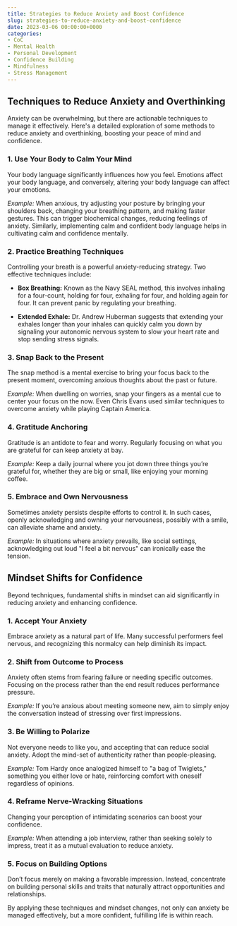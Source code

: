 ```yaml
---
title: Strategies to Reduce Anxiety and Boost Confidence
slug: strategies-to-reduce-anxiety-and-boost-confidence
date: 2023-03-06 00:00:00+0000
categories:
- CoC
- Mental Health
- Personal Development
- Confidence Building
- Mindfulness
- Stress Management
---
```


## Techniques to Reduce Anxiety and Overthinking

Anxiety can be overwhelming, but there are actionable techniques to manage it effectively. Here's a detailed exploration of some methods to reduce anxiety and overthinking, boosting your peace of mind and confidence.

### 1. Use Your Body to Calm Your Mind

Your body language significantly influences how you feel. Emotions affect your body language, and conversely, altering your body language can affect your emotions.

*Example:* When anxious, try adjusting your posture by bringing your shoulders back, changing your breathing pattern, and making faster gestures. This can trigger biochemical changes, reducing feelings of anxiety. Similarly, implementing calm and confident body language helps in cultivating calm and confidence mentally.

### 2. Practice Breathing Techniques

Controlling your breath is a powerful anxiety-reducing strategy. Two effective techniques include:

- **Box Breathing:** Known as the Navy SEAL method, this involves inhaling for a four-count, holding for four, exhaling for four, and holding again for four. It can prevent panic by regulating your breathing.

- **Extended Exhale:** Dr. Andrew Huberman suggests that extending your exhales longer than your inhales can quickly calm you down by signaling your autonomic nervous system to slow your heart rate and stop sending stress signals.

### 3. Snap Back to the Present

The snap method is a mental exercise to bring your focus back to the present moment, overcoming anxious thoughts about the past or future.

*Example:* When dwelling on worries, snap your fingers as a mental cue to center your focus on the now. Even Chris Evans used similar techniques to overcome anxiety while playing Captain America.

### 4. Gratitude Anchoring

Gratitude is an antidote to fear and worry. Regularly focusing on what you are grateful for can keep anxiety at bay.

*Example:* Keep a daily journal where you jot down three things you’re grateful for, whether they are big or small, like enjoying your morning coffee.

### 5. Embrace and Own Nervousness

Sometimes anxiety persists despite efforts to control it. In such cases, openly acknowledging and owning your nervousness, possibly with a smile, can alleviate shame and anxiety.

*Example:* In situations where anxiety prevails, like social settings, acknowledging out loud "I feel a bit nervous" can ironically ease the tension.

## Mindset Shifts for Confidence

Beyond techniques, fundamental shifts in mindset can aid significantly in reducing anxiety and enhancing confidence.

### 1. Accept Your Anxiety

Embrace anxiety as a natural part of life. Many successful performers feel nervous, and recognizing this normalcy can help diminish its impact.

### 2. Shift from Outcome to Process

Anxiety often stems from fearing failure or needing specific outcomes. Focusing on the process rather than the end result reduces performance pressure.

*Example:* If you’re anxious about meeting someone new, aim to simply enjoy the conversation instead of stressing over first impressions.

### 3. Be Willing to Polarize

Not everyone needs to like you, and accepting that can reduce social anxiety. Adopt the mind-set of authenticity rather than people-pleasing.

*Example:* Tom Hardy once analogized himself to "a bag of Twiglets," something you either love or hate, reinforcing comfort with oneself regardless of opinions.

### 4. Reframe Nerve-Wracking Situations

Changing your perception of intimidating scenarios can boost your confidence.

*Example:* When attending a job interview, rather than seeking solely to impress, treat it as a mutual evaluation to reduce anxiety.

### 5. Focus on Building Options

Don’t focus merely on making a favorable impression. Instead, concentrate on building personal skills and traits that naturally attract opportunities and relationships.

By applying these techniques and mindset changes, not only can anxiety be managed effectively, but a more confident, fulfilling life is within reach.
